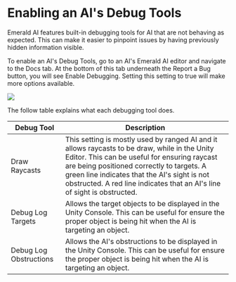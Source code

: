 # Enabling an AI's Debug Tools
Emerald AI features built-in debugging tools for AI that are not behaving as expected. This can make it easier to pinpoint issues by having previously hidden information visible.

To enable an AI's Debug Tools, go to an AI's Emerald AI editor and navigate to the Docs tab. At the bottom of this tab underneath the Report a Bug button, you will see Enable Debugging. Setting this setting to true will make more options available.

![](https://i.imgur.com/aW6pG4N.png)

The follow table explains what each debugging tool does.

| Debug Tool  | Description |
| ------------- | ------------- |
| Draw Raycasts  | This setting is mostly used by ranged AI and it allows raycasts to be draw, while in the Unity Editor. This can be useful for ensuring raycast are being positioned correctly to targets. A green line indicates that the AI's sight is not obstructed. A red line indicates that an AI's line of sight is obstructed. |
| Debug Log Targets  | Allows the target objects to be displayed in the Unity Console. This can be useful for ensure the proper object is being hit when the AI is targeting an object. |
| Debug Log Obstructions  | Allows the AI's obstructions to be displayed in the Unity Console. This can be useful for ensure the proper object is being hit when the AI is targeting an object. |